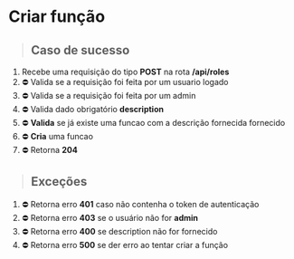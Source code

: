 # Criar função

> ## Caso de sucesso

1. Recebe uma requisição do tipo **POST** na rota **/api/roles**
2. ⛔️ Valida se a requisição foi feita por um usuario logado
3. ⛔️ Valida se a requisição foi feita por um admin
4. ⛔️ Valida dado obrigatório **description**
5. ⛔️ **Valida** se já existe uma funcao com a descrição fornecida fornecido
6. ⛔️ **Cria** uma funcao
7. ⛔️ Retorna **204**

> ## Exceções

1. ⛔️ Retorna erro **401** caso não contenha o token de autenticação
1. ⛔️ Retorna erro **403** se o usuário não for **admin**
1. ⛔️ Retorna erro **400** se description não for fornecido
1. ⛔️ Retorna erro **500** se der erro ao tentar criar a função
